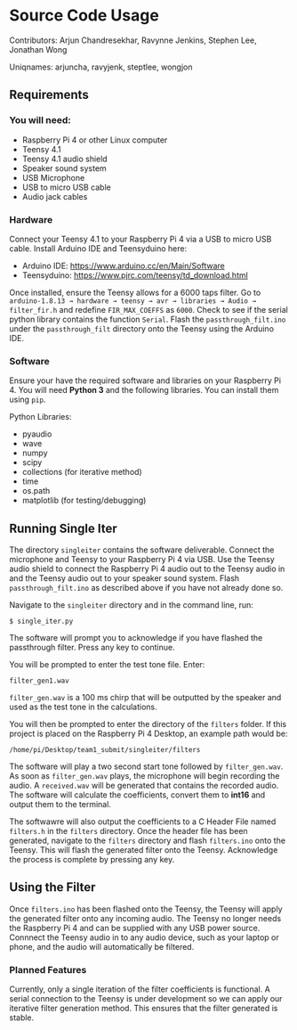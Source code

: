 # Source Code Usage
Contributors: Arjun Chandresekhar, Ravynne Jenkins, Stephen Lee, Jonathan Wong


Uniqnames: arjuncha, ravyjenk, steptlee, wongjon



## Requirements

### You will need:
* Raspberry Pi 4 or other Linux computer
* Teensy 4.1
* Teensy 4.1 audio shield
* Speaker sound system
* USB Microphone
* USB to micro USB cable
* Audio jack cables

### **Hardware**
Connect your Teensy 4.1 to your Raspberry Pi 4 via a USB to micro USB cable. Install Arduino IDE and Teensyduino here:
* Arduino IDE: https://www.arduino.cc/en/Main/Software
* Teensyduino: https://www.pjrc.com/teensy/td_download.html

Once installed, ensure the Teensy allows for a 6000 taps filter. Go to `arduino-1.8.13 → hardware → teensy → avr → libraries → Audio → filter_fir.h` and redefine `FIR_MAX_COEFFS` as `6000`. Check to see if the serial python library contains the function `Serial`. Flash the `passthrough_filt.ino` under the `passthrough_filt` directory onto the Teensy using the Arduino IDE.

### **Software**
Ensure your have the required software and libraries on your Raspberry Pi 4. You will need **Python 3** and the following libraries. You can install them using `pip`.

Python Libraries:
* pyaudio
* wave
* numpy
* scipy
* collections (for iterative method)
* time
* os.path
* matplotlib (for testing/debugging)

## Running Single Iter

The directory `singleiter` contains the software deliverable. Connect the microphone and Teensy to your Raspberry Pi 4 via USB. Use the Teensy audio shield to connect the Raspberry Pi 4 audio out to the Teensy audio in and the Teensy audio out to your speaker sound system. Flash `passthrough_filt.ino` as described above if you have not already done so.

Navigate to the `singleiter` directory and in the command line, run:
```
$ single_iter.py
```
The software will prompt you to acknowledge if you have flashed the passthrough filter. Press any key to continue.

You will be prompted to enter the test tone file. Enter:
```
filter_gen1.wav
```
`filter_gen.wav` is a 100 ms chirp that will be outputted by the speaker and used as the test tone in the calculations. 

You will then be prompted to enter the directory of the `filters` folder. If this project is placed on the Raspberry Pi 4 Desktop, an example path would be: 
```
/home/pi/Desktop/team1_submit/singleiter/filters
```

The software will play a two second start tone followed by `filter_gen.wav`. As soon as `filter_gen.wav` plays, the microphone will begin recording the audio. A `received.wav` will be generated that contains the recorded audio. The software will calculate the coefficients, convert them to **int16** and output them to the terminal.

The softwawre will also output the coefficients to a C Header File named `filters.h` in the `filters` directory. Once the header file has been generated, navigate to the `filters` directory and flash `filters.ino` onto the Teensy. This will flash the generated filter onto the Teensy. Acknowledge the process is complete by pressing any key.

## Using the Filter

Once `filters.ino` has been flashed onto the Teensy, the Teensy will apply the generated filter onto any incoming audio. The Teensy no longer needs the Raspberry Pi 4 and can be supplied with any USB power source. Connnect the Teensy audio in to any audio device, such as your laptop or phone, and the audio will automatically be filtered.

### Planned Features
Currently, only a single iteration of the filter coefficients is functional. A serial connection to the Teensy is under development so we can apply our iterative filter generation method. This ensures that the filter generated is stable. 

